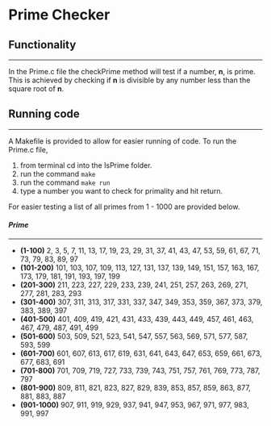 # Prime Checker

## Functionality
- - -
In the Prime.c file the checkPrime method will test if a number, **n**, is prime. This is achieved by checking if **n** is divisible by any number less than the square root of **n**.

## Running code
- - -
A Makefile is provided to allow for easier running of code.
To run the Prime.c file,
1. from terminal cd into the IsPrime folder.
2. run the command `make`
3. run the command `make run`
4. type a number you want to check for primality and hit return.

For easier testing a list of all primes from 1 - 1000 are provided below.

#### *Prime*
- - -
* **(1-100)** 2, 3, 5, 7, 11, 13, 17, 19, 23, 29, 31, 37, 41, 43, 47, 53, 59, 61, 67, 71, 73, 79, 83, 89, 97
* **(101-200)** 101, 103, 107, 109, 113, 127, 131, 137, 139, 149, 151, 157, 163, 167, 173, 179, 181, 191, 193, 197, 199
* **(201-300)** 211, 223, 227, 229, 233, 239, 241, 251, 257, 263, 269, 271, 277, 281, 283, 293
* **(301-400)** 307, 311, 313, 317, 331, 337, 347, 349, 353, 359, 367, 373, 379, 383, 389, 397
* **(401-500)** 401, 409, 419, 421, 431, 433, 439, 443, 449, 457, 461, 463, 467, 479, 487, 491, 499
* **(501-600)** 503, 509, 521, 523, 541, 547, 557, 563, 569, 571, 577, 587, 593, 599
* **(601-700)** 601, 607, 613, 617, 619, 631, 641, 643, 647, 653, 659, 661, 673, 677, 683, 691
* **(701-800)** 701, 709, 719, 727, 733, 739, 743, 751, 757, 761, 769, 773, 787, 797
* **(801-900)** 809, 811, 821, 823, 827, 829, 839, 853, 857, 859, 863, 877, 881, 883, 887
* **(901-1000)** 907, 911, 919, 929, 937, 941, 947, 953, 967, 971, 977, 983, 991, 997
